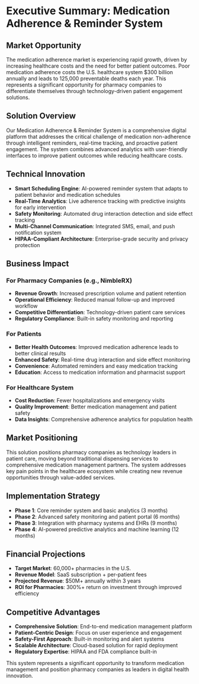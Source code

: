 # Executive Summary: Medication Adherence & Reminder System

## Market Opportunity
The medication adherence market is experiencing rapid growth, driven by increasing healthcare costs and the need for better patient outcomes. Poor medication adherence costs the U.S. healthcare system $300 billion annually and leads to 125,000 preventable deaths each year. This represents a significant opportunity for pharmacy companies to differentiate themselves through technology-driven patient engagement solutions.

## Solution Overview
Our Medication Adherence & Reminder System is a comprehensive digital platform that addresses the critical challenge of medication non-adherence through intelligent reminders, real-time tracking, and proactive patient engagement. The system combines advanced analytics with user-friendly interfaces to improve patient outcomes while reducing healthcare costs.

## Technical Innovation
- **Smart Scheduling Engine**: AI-powered reminder system that adapts to patient behavior and medication schedules
- **Real-Time Analytics**: Live adherence tracking with predictive insights for early intervention
- **Safety Monitoring**: Automated drug interaction detection and side effect tracking
- **Multi-Channel Communication**: Integrated SMS, email, and push notification system
- **HIPAA-Compliant Architecture**: Enterprise-grade security and privacy protection

## Business Impact

### For Pharmacy Companies (e.g., NimbleRX)
- **Revenue Growth**: Increased prescription volume and patient retention
- **Operational Efficiency**: Reduced manual follow-up and improved workflow
- **Competitive Differentiation**: Technology-driven patient care services
- **Regulatory Compliance**: Built-in safety monitoring and reporting

### For Patients
- **Better Health Outcomes**: Improved medication adherence leads to better clinical results
- **Enhanced Safety**: Real-time drug interaction and side effect monitoring
- **Convenience**: Automated reminders and easy medication tracking
- **Education**: Access to medication information and pharmacist support

### For Healthcare System
- **Cost Reduction**: Fewer hospitalizations and emergency visits
- **Quality Improvement**: Better medication management and patient safety
- **Data Insights**: Comprehensive adherence analytics for population health

## Market Positioning
This solution positions pharmacy companies as technology leaders in patient care, moving beyond traditional dispensing services to comprehensive medication management partners. The system addresses key pain points in the healthcare ecosystem while creating new revenue opportunities through value-added services.

## Implementation Strategy
- **Phase 1**: Core reminder system and basic analytics (3 months)
- **Phase 2**: Advanced safety monitoring and patient portal (6 months)
- **Phase 3**: Integration with pharmacy systems and EHRs (9 months)
- **Phase 4**: AI-powered predictive analytics and machine learning (12 months)

## Financial Projections
- **Target Market**: 60,000+ pharmacies in the U.S.
- **Revenue Model**: SaaS subscription + per-patient fees
- **Projected Revenue**: $50M+ annually within 3 years
- **ROI for Pharmacies**: 300%+ return on investment through improved efficiency

## Competitive Advantages
- **Comprehensive Solution**: End-to-end medication management platform
- **Patient-Centric Design**: Focus on user experience and engagement
- **Safety-First Approach**: Built-in monitoring and alert systems
- **Scalable Architecture**: Cloud-based solution for rapid deployment
- **Regulatory Expertise**: HIPAA and FDA compliance built-in

This system represents a significant opportunity to transform medication management and position pharmacy companies as leaders in digital health innovation. 